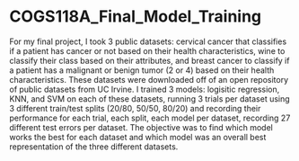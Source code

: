 # COGS118A_Final_Model_Training

For my final project, I took 3 public datasets: cervical cancer that classifies if a patient has cancer or not based on their health characteristics, wine to classify their class based on their attributes, and breast cancer to classify if a patient has a malignant or benign tumor (2 or 4) based on their health characteristics. These datasets were downloaded off of an open repository of public datasets from UC Irvine. I trained 3 models: logisitic regression, KNN, and SVM on each of these datasets, running 3 trials per dataset using 3 different train/test splits (20/80, 50/50, 80/20) and recording their performance for each trial, each split, each model per dataset, recording 27 different test errors per dataset. The objective was to find which model works the best for each dataset and which model was an overall best representation of the three different datasets. 
